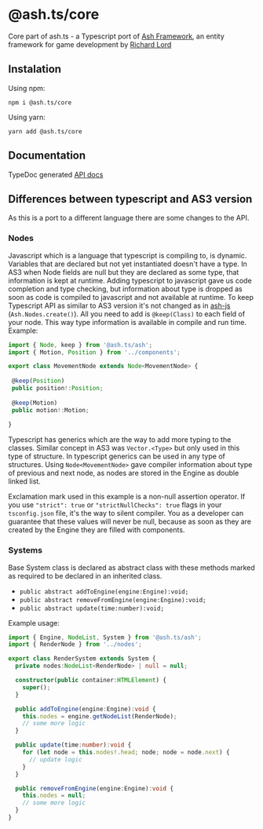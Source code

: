 # @ash.ts/core

Core part of ash.ts - a Typescript port of [Ash Framework], 
an entity framework for game development by [Richard Lord]

## Instalation

Using npm:

`npm i @ash.ts/core`

Using yarn:
 
`yarn add @ash.ts/core`

## Documentation

TypeDoc generated [API docs][api]

## Differences between typescript and AS3 version

As this is a port to a different language there are some changes to the API.

### Nodes

Javascript which is a language that typescript is compiling to, is dynamic. 
Variables that are declared but not yet instantiated doesn't have a type. 
In AS3 when Node fields are null but they are declared as some type, that
information is kept at runtime.
Adding typescript to javascript gave us code completion and type checking, 
but information about type is dropped as soon as code is compiled to javascript
and not available at runtime. To keep Typescript API as similar to AS3 version
it's not changed as in [ash-js] (`Ash.Nodes.create()`). All you need to add is
 `@keep(Class)` to each field of your node. This way type information is
 available in compile and run time. Example:
 
 ```typescript
import { Node, keep } from '@ash.ts/ash';
import { Motion, Position } from '../components';

export class MovementNode extends Node<MovementNode> {
  
  @keep(Position)
  public position!:Position;
  
  @keep(Motion)
  public motion!:Motion;
  
}

```
Typescript has generics which are the way to add more typing to the classes.
Similar concept in AS3 was `Vector.<Type>` but only used in this type of 
structure. In typescript generics can be used in any type of structures.
Using `Node<MovementNode>` gave compiler information about type of previous and
next node, as nodes are stored in the Engine as double linked list.

Exclamation mark used in this example is a non-null assertion operator.
If you use `"strict": true` or `"strictNullChecks": true` flags in your
`tsconfig.json` file, it's the way to silent compiler. You as a developer 
can guarantee that these values will never be null, because as soon as they
are created by the Engine they are filled with components.

### Systems

Base System class is declared as abstract class with these methods marked as 
required to be declared in an inherited class.
- `public abstract addToEngine(engine:Engine):void;`
- `public abstract removeFromEngine(engine:Engine):void;`
- `public abstract update(time:number):void;`  

Example usage:

```typescript
import { Engine, NodeList, System } from '@ash.ts/ash';
import { RenderNode } from '../nodes';

export class RenderSystem extends System {
  private nodes:NodeList<RenderNode> | null = null;

  constructor(public container:HTMLElement) {
    super();
  }

  public addToEngine(engine:Engine):void {
    this.nodes = engine.getNodeList(RenderNode);
    // some more logic
  }

  public update(time:number):void {
    for (let node = this.nodes!.head; node; node = node.next) {
      // update logic
    }
  }

  public removeFromEngine(engine:Engine):void {
    this.nodes = null;
    // some more logic
  }
}

```

[Ash Framework]: https://github.com/richardlord/Ash
[Richard Lord]: https://www.richardlord.net
[demo-svg]: http://icek.github.io/asteroids
[demo-pixi]: http://icek.github.io/asteroids-pixi
[source-svg]: https://github.com/icek/asteroids
[source-pixi]: https://github.com/icek/asteroids-pixi
[api]: https://icek.github.io/ash/modules/_ash_ts_core.html
[intro]: http://www.richardlord.net/blog/ecs/introducing-ash.html
[what]: http://www.richardlord.net/blog/ecs/what-is-an-entity-framework.html
[why]: http://www.richardlord.net/blog/ecs/why-use-an-entity-framework.html
[group]: https://groups.google.com/forum/?fromgroups=#!forum/ash-framework
[ash-js]: https://github.com/BrettJephson/ash-js
